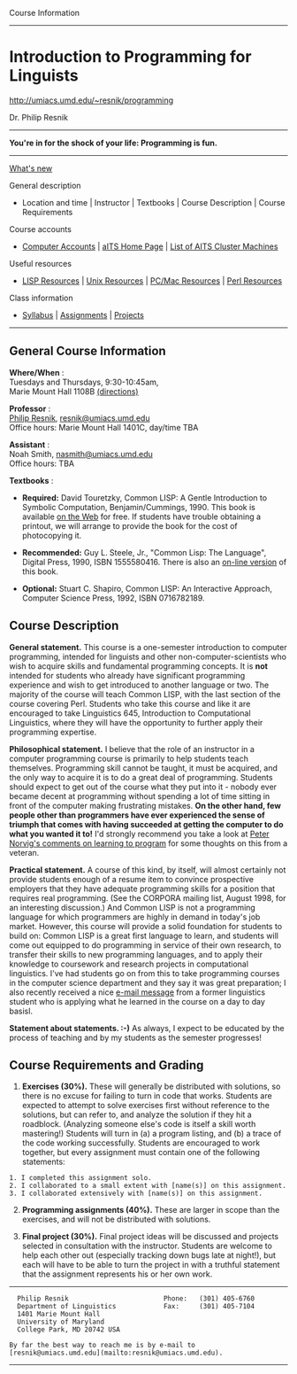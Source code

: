 Course Information

* * *

# Introduction to Programming for Linguists

http://umiacs.umd.edu/~resnik/programming

Dr. Philip Resnik

* * *

**You're in for the shock of your life: Programming is fun.**

* * *

[What's new](whatsnew.html)

General description

  * Location and time | Instructor | Textbooks | Course Description | Course Requirements   

Course accounts

  * [Computer Accounts](accounts.html) | [aITS Home Page](http://www.aits.umd.edu/) | [List of AITS Cluster Machines](computing.html)   

Useful resources

  * [LISP Resources](resources.html) | [Unix Resources](unix.html) | [PC/Mac Resources](pc_resources.html) | [Perl Resources](perl.html)   

Class information

  * [Syllabus](syllabus.html) | [Assignments](assignments.html) | [Projects](assignments/project1/project1.html) 

* * *

## General Course Information

**Where/When** :  
Tuesdays and Thursdays, 9:30-10:45am,  
Marie Mount Hall 1108B
[(directions)](http://www.inform.umd.edu/CampusInfo/Facilities/Buildings/MMH)

**Professor** :  
[Philip Resnik](http://umiacs.umd.edu/~resnik/),
[resnik@umiacs.umd.edu](mailto:resnik@umiacs.umd.edu)  
Office hours: Marie Mount Hall 1401C, day/time TBA

**Assistant** :  
Noah Smith, [nasmith@umiacs.umd.edu](mailto:nasmith@umiacs.umd.edu)  
Office hours: TBA

**Textbooks** :

  * **Required:** David Touretzky, Common LISP: A Gentle Introduction to Symbolic Computation, Benjamin/Cummings, 1990. This book is available [ on the Web](http://www.cs.cmu.edu/~dst/LispBook/index.html) for free. If students have trouble obtaining a printout, we will arrange to provide the book for the cost of photocopying it.

  * **Recommended:** Guy L. Steele, Jr., "Common Lisp: The Language", Digital Press, 1990, ISBN 1555580416. There is also an [ on-line version](http://www.cs.cmu.edu/Groups/AI/html/cltl/cltl2.html) of this book. 

  * **Optional:** Stuart C. Shapiro, Common LISP: An Interactive Approach, Computer Science Press, 1992, ISBN 0716782189. 

## Course Description

**General statement.** This course is a one-semester introduction to computer
programming, intended for linguists and other non-computer-scientists who wish
to acquire skills and fundamental programming concepts. It is **not** intended
for students who already have significant programming experience and wish to
get introduced to another language or two. The majority of the course will
teach Common LISP, with the last section of the course covering Perl. Students
who take this course and like it are encouraged to take Linguistics 645,
Introduction to Computational Linguistics, where they will have the
opportunity to further apply their programming expertise.

**Philosophical statement.** I believe that the role of an instructor in a
computer programming course is primarily to help students teach themselves.
Programming skill cannot be taught, it must be acquired, and the only way to
acquire it is to do a great deal of programming. Students should expect to get
out of the course what they put into it - nobody ever became decent at
programming without spending a lot of time sitting in front of the computer
making frustrating mistakes. **On the other hand, few people other than
programmers have ever experienced the sense of triumph that comes with having
succeeded at getting the computer to do what you wanted it to!** I'd strongly
recommend you take a look at [Peter Norvig's comments on learning to
program](http://www.norvig.com/21-days.html) for some thoughts on this from a
veteran.

**Practical statement.** A course of this kind, by itself, will almost
certainly not provide students enough of a resume item to convince prospective
employers that they have adequate programming skills for a position that
requires real programming. (See the CORPORA mailing list, August 1998, for an
interesting discussion.) And Common LISP is not a programming language for
which programmers are highly in demand in today's job market. However, this
course will provide a solid foundation for students to build on: Common LISP
is a great first language to learn, and students will come out equipped to do
programming in service of their own research, to transfer their skills to new
programming languages, and to apply their knowledge to coursework and research
projects in computational linguistics. I've had students go on from this to
take programming courses in the computer science department and they say it
was great preparation; I also recently received a nice [e-mail
message](testimonials.html) from a former linguistics student who is applying
what he learned in the course on a day to day basisl.

**Statement about statements. :-)** As always, I expect to be educated by the
process of teaching and by my students as the semester progresses!

## Course Requirements and Grading

  1. **Exercises (30%).** These will generally be distributed with solutions, so there is no excuse for failing to turn in code that works. Students are expected to attempt to solve exercises first without reference to the solutions, but can refer to, and analyze the solution if they hit a roadblock. (Analyzing someone else's code is itself a skill worth mastering!) Students will turn in (a) a program listing, and (b) a trace of the code working successfully. Students are encouraged to work together, but every assignment must contain one of the following statements: 

    1. I completed this assignment solo. 
    2. I collaborated to a small extent with [name(s)] on this assignment. 
    3. I collaborated extensively with [name(s)] on this assignment. 

  2. **Programming assignments (40%).** These are larger in scope than the exercises, and will not be distributed with solutions.

  3. **Final project (30%).** Final project ideas will be discussed and projects selected in consultation with the instructor. Students are welcome to help each other out (especially tracking down bugs late at night!), but each will have to be able to turn the project in with a truthful statement that the assignment represents his or her own work. 

* * *
    
    
      Philip Resnik                        Phone:   (301) 405-6760
      Department of Linguistics            Fax:     (301) 405-7104
      1401 Marie Mount Hall
      University of Maryland 
      College Park, MD 20742 USA
    
    By far the best way to reach me is by e-mail to [resnik@umiacs.umd.edu](mailto:resnik@umiacs.umd.edu).
    

* * *

